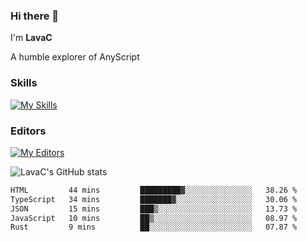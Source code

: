 ### Hi there 👋
I'm **LavaC**

A humble explorer of AnyScript

### Skills
[![My Skills](https://skillicons.dev/icons?i=js,ts,vue,nodejs,nuxtjs,astro,solidjs,tailwind)](https://skillicons.dev)

### Editors
[![My Editors](https://skillicons.dev/icons?i=neovim,vscode)](https://skillicons.dev)

![LavaC's GitHub stats](https://github-readme-stats.vercel.app/api?username=LavaCxx&show_icons=true&theme=synthwave)

<!--START_SECTION:waka-->

```txt
HTML         44 mins         █████████▓░░░░░░░░░░░░░░░   38.26 %
TypeScript   34 mins         ███████▓░░░░░░░░░░░░░░░░░   30.06 %
JSON         15 mins         ███▒░░░░░░░░░░░░░░░░░░░░░   13.73 %
JavaScript   10 mins         ██▒░░░░░░░░░░░░░░░░░░░░░░   08.97 %
Rust         9 mins          ██░░░░░░░░░░░░░░░░░░░░░░░   07.87 %
```

<!--END_SECTION:waka-->
